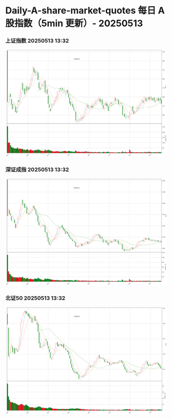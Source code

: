 
# Daily-A-share-market-quotes 每日 A 股指数（5min 更新）- 20250513

### 上证指数 20250513 13:32
![](./fig/2025/5/20250513-sh000001.png)

### 深证成指 20250513 13:32
![](./fig/2025/5/20250513-sz399001.png)

### 北证50 20250513 13:32
![](./fig/2025/5/20250513-bj899050.png)

